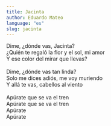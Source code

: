 ```yaml
---
title: Jacinta
author: Eduardo Mateo
language: "es"
slug: jacinta
---
```

Dime, ¿dónde vas, Jacinta?   
¿Quién te regaló la flor y el sol, mi amor   
Y ese color del mirar que llevas?   
&nbsp;   
Dime, ¿dónde vas tan linda?   
Solo me dices adiós, me voy muriendo   
Y allá te vas, cabellos al viento   
&nbsp;   
Apúrate que se va el tren   
Apúrate que se va el tren   
Apúrate   
Apúrate   
